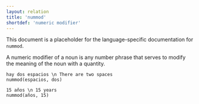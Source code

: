 ```yaml
---
layout: relation
title: 'nummod'
shortdef: 'numeric modifier'
---
```


This document is a placeholder for the language-specific documentation
for `nummod`.

A numeric modifier of a noun is any number phrase that serves to modify the meaning of the noun with a quantity.


~~~ sdparse
hay dos espacios \n There are two spaces
nummod(espacios, dos)
~~~
~~~ sdparse
15 años \n 15 years 
nummod(años, 15)
~~~
